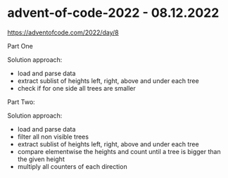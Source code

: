 # advent-of-code-2022 - 08.12.2022

https://adventofcode.com/2022/day/8

Part One

Solution approach:

* load and parse data
* extract sublist of heights left, right, above and under each tree
* check if for one side all trees are smaller

Part Two:

Solution approach:

* load and parse data
* filter all non visible trees
* extract sublist of heights left, right, above and under each tree
* compare elementwise the heights and count until a tree is bigger than the given height
* multiply all counters of each direction